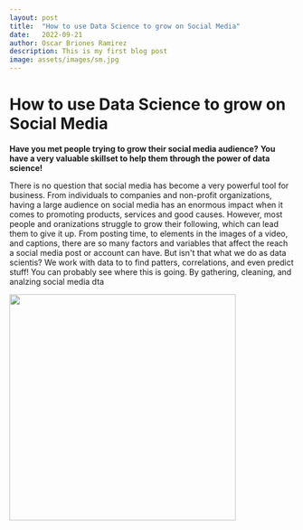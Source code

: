 ```yaml
---
layout: post
title:  "How to use Data Science to grow on Social Media"
date:   2022-09-21
author: Oscar Briones Ramirez
description: This is my first blog post
image: assets/images/sm.jpg
---
```


# How to use Data Science to grow on Social Media

**Have you met people trying to grow their social media audience?**
**You have a very valuable skillset to help them through the power of data science!**


There is no question that social media has become a very powerful tool for business. From individuals to companies and non-profit organizations, having a large audience on social media has an enormous impact when it comes to promoting products, services and good causes. However, most people and oranizations struggle to grow their following, which can lead them to give it up.  From posting time, to elements in the images of a video, and captions, there are so many factors and variables that affect the reach a social media post or account can have. But isn't that what we do as data scientis? We work with data to to find patters, correlations, and even predict stuff! You can probably see where this is going. By gathering, cleaning, and analzing social media dta

<img src="https://raw.githubusercontent.com/oscarbrionesr/stat386-projects/main/assets/images/ds.jpg" alt="" style="width:400px;"/>

